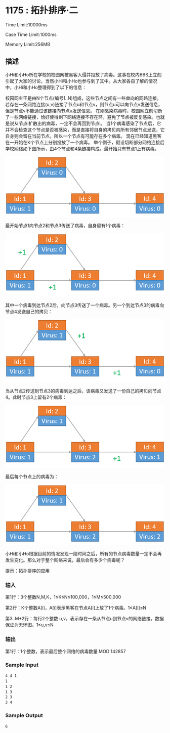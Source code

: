 # 1175 : 拓扑排序·二

Time Limit:10000ms

Case Time Limit:1000ms

Memory Limit:256MB

## 描述

小Hi和小Ho所在学校的校园网被黑客入侵并投放了病毒。这事在校内BBS上立刻引起了大家的讨论，当然小Hi和小Ho也参与到了其中。从大家各自了解的情况中，小Hi和小Ho整理得到了以下的信息：

校园网主干是由N个节点(编号1..N)组成，这些节点之间有一些单向的网路连接。若存在一条网路连接(u,v)链接了节点u和节点v，则节点u可以向节点v发送信息，但是节点v不能通过该链接向节点u发送信息。
在刚感染病毒时，校园网立刻切断了一些网络链接，恰好使得剩下网络连接不存在环，避免了节点被反复感染。也就是说从节点i扩散出的病毒，一定不会再回到节点i。
当1个病毒感染了节点后，它并不会检查这个节点是否被感染，而是直接将自身的拷贝向所有邻居节点发送，它自身则会留在当前节点。所以一个节点有可能存在多个病毒。
现在已经知道黑客在一开始在K个节点上分别投放了一个病毒。
举个例子，假设切断部分网络连接后学校网络如下图所示，由4个节点和4条链接构成。最开始只有节点1上有病毒。

![week48_1.png](doc/1.png)

最开始节点1向节点2和节点3传送了病毒，自身留有1个病毒：

![week48_2.png](doc/2.png)

其中一个病毒到达节点2后，向节点3传送了一个病毒。另一个到达节点3的病毒向节点4发送自己的拷贝：

![week48_3.png](doc/3.png)

当从节点2传送到节点3的病毒到达之后，该病毒又发送了一份自己的拷贝向节点4。此时节点3上留有2个病毒：

![week48_4.png](doc/4.png)

最后每个节点上的病毒为：

![week48_5.png](doc/5.png)

小Hi和小Ho根据目前的情况发现一段时间之后，所有的节点病毒数量一定不会再发生变化。那么对于整个网络来说，最后会有多少个病毒呢？

提示：拓扑排序的应用

### 输入

第1行：3个整数N,M,K，1≤K≤N≤100,000，1≤M≤500,000

第2行：K个整数A[i]，A[i]表示黑客在节点A[i]上放了1个病毒。1≤A[i]≤N

第3..M+2行：每行2个整数 u,v，表示存在一条从节点u到节点v的网络链接。数据保证为无环图。1≤u,v≤N

### 输出

第1行：1个整数，表示最后整个网络的病毒数量 MOD 142857

### Sample Input

```bash
4 4 1
1
1 2
1 3
2 3
3 4
```

### Sample Output

```bash
6
```
